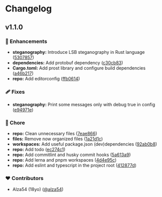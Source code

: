 # Changelog


## v1.1.0


### 🚀 Enhancements

- **steganography:** Introduce LSB steganography in Rust language ([5307857](https://github.com/alza54/find-web-session-challenge/commit/5307857))
- **dependencies:** Add protobuf dependency ([c30cb83](https://github.com/alza54/find-web-session-challenge/commit/c30cb83))
- **Cargo.toml:** Add prost library and configure build dependencies ([a46b217](https://github.com/alza54/find-web-session-challenge/commit/a46b217))
- **repo:** Add editorconfig ([ffb0614](https://github.com/alza54/find-web-session-challenge/commit/ffb0614))

### 🩹 Fixes

- **steganography:** Print some messages only with debug true in config ([e94971e](https://github.com/alza54/find-web-session-challenge/commit/e94971e))

### 🏡 Chore

- **repo:** Clean unnecessary files ([7eae866](https://github.com/alza54/find-web-session-challenge/commit/7eae866))
- **files:** Remove now organized files ([1a21d1c](https://github.com/alza54/find-web-session-challenge/commit/1a21d1c))
- **workspaces:** Add useful package.json (dev)dependencies ([92ab0b8](https://github.com/alza54/find-web-session-challenge/commit/92ab0b8))
- **repo:** Add todo ([ec274c1](https://github.com/alza54/find-web-session-challenge/commit/ec274c1))
- **repo:** Add commitlint and husky commit hooks ([5a613a9](https://github.com/alza54/find-web-session-challenge/commit/5a613a9))
- **repo:** Add lerna and pnpm workspaces ([4d4e95c](https://github.com/alza54/find-web-session-challenge/commit/4d4e95c))
- **repo:** Add eslint and typescript in the project root ([412877d](https://github.com/alza54/find-web-session-challenge/commit/412877d))

### ❤️ Contributors

- Alza54 (18yo) ([@alza54](http://github.com/alza54))

